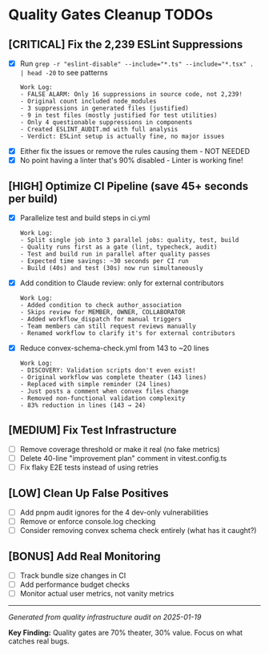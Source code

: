 # Quality Gates Cleanup TODOs

## [CRITICAL] Fix the 2,239 ESLint Suppressions
- [x] Run `grep -r "eslint-disable" --include="*.ts" --include="*.tsx" . | head -20` to see patterns
  ```
  Work Log:
  - FALSE ALARM: Only 16 suppressions in source code, not 2,239!
  - Original count included node_modules
  - 3 suppressions in generated files (justified)
  - 9 in test files (mostly justified for test utilities)
  - Only 4 questionable suppressions in components
  - Created ESLINT_AUDIT.md with full analysis
  - Verdict: ESLint setup is actually fine, no major issues
  ```
- [x] Either fix the issues or remove the rules causing them - NOT NEEDED
- [x] No point having a linter that's 90% disabled - Linter is working fine!

## [HIGH] Optimize CI Pipeline (save 45+ seconds per build)
- [x] Parallelize test and build steps in ci.yml
  ```
  Work Log:
  - Split single job into 3 parallel jobs: quality, test, build
  - Quality runs first as a gate (lint, typecheck, audit)
  - Test and build run in parallel after quality passes
  - Expected time savings: ~30 seconds per CI run
  - Build (40s) and test (30s) now run simultaneously
  ```
- [x] Add condition to Claude review: only for external contributors
  ```
  Work Log:
  - Added condition to check author_association
  - Skips review for MEMBER, OWNER, COLLABORATOR
  - Added workflow_dispatch for manual triggers
  - Team members can still request reviews manually
  - Renamed workflow to clarify it's for external contributors
  ```
- [x] Reduce convex-schema-check.yml from 143 to ~20 lines
  ```
  Work Log:
  - DISCOVERY: Validation scripts don't even exist!
  - Original workflow was complete theater (143 lines)
  - Replaced with simple reminder (24 lines)
  - Just posts a comment when convex files change
  - Removed non-functional validation complexity
  - 83% reduction in lines (143 → 24)
  ```

## [MEDIUM] Fix Test Infrastructure
- [ ] Remove coverage threshold or make it real (no fake metrics)
- [ ] Delete 40-line "improvement plan" comment in vitest.config.ts
- [ ] Fix flaky E2E tests instead of using retries

## [LOW] Clean Up False Positives
- [ ] Add pnpm audit ignores for the 4 dev-only vulnerabilities
- [ ] Remove or enforce console.log checking
- [ ] Consider removing convex schema check entirely (what has it caught?)

## [BONUS] Add Real Monitoring
- [ ] Track bundle size changes in CI
- [ ] Add performance budget checks
- [ ] Monitor actual user metrics, not vanity metrics

---

*Generated from quality infrastructure audit on 2025-01-19*

**Key Finding:** Quality gates are 70% theater, 30% value. Focus on what catches real bugs.